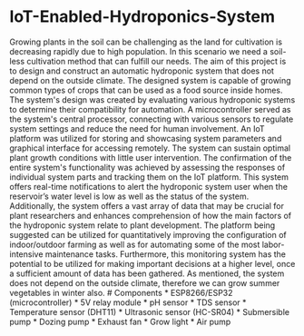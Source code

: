 # IoT-Enabled-Hydroponics-System
 Growing plants in the soil can be challenging as the land for cultivation is decreasing rapidly due to high population. In this scenario we need a soil-less cultivation method that can fulfill our needs. The aim of this project is to design and construct an automatic hydroponic system that does not depend on the outside climate. The designed system is capable of growing common types of crops that can be used as a food source inside homes. The system's design was created by evaluating various hydroponic systems to determine their compatibility for automation. A microcontroller served as the system's central processor, connecting with various sensors to regulate system settings and reduce the need for human involvement. An IoT platform was utilized for storing and showcasing system parameters and graphical interface for accessing remotely. The system can sustain optimal plant growth conditions with little user intervention. The confirmation of the entire system's functionality was achieved by assessing the responses of individual system parts and tracking them on the IoT platform. This system offers real-time notifications to alert the hydroponic system user when the reservoir’s water level is low as well as the status of the system. Additionally, the system offers a vast array of data that may be crucial for plant researchers and enhances comprehension of how the main factors of the hydroponic system relate to plant development. The platform being suggested can be utilized for quantitatively improving the configuration of indoor/outdoor farming as well as for automating some of the most labor-intensive maintenance tasks. Furthermore, this monitoring system has the potential to be utilized for making important decisions at a higher level, once a sufficient amount of data has been gathered. As mentioned, the system does not depend on the outside climate, therefore we can grow summer vegetables in winter also. # Components * ESP8266/ESP32 (microcontroller) * 5V relay module * pH sensor * TDS sensor * Temperature sensor (DHT11) * Ultrasonic sensor (HC-SR04) * Submersible pump * Dozing pump * Exhaust fan * Grow light * Air pump
